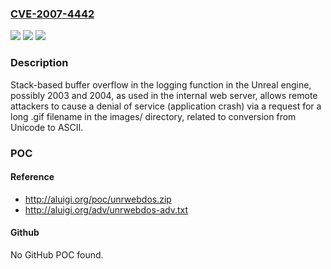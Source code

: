 ### [CVE-2007-4442](https://cve.mitre.org/cgi-bin/cvename.cgi?name=CVE-2007-4442)
![](https://img.shields.io/static/v1?label=Product&message=n%2Fa&color=blue)
![](https://img.shields.io/static/v1?label=Version&message=n%2Fa&color=blue)
![](https://img.shields.io/static/v1?label=Vulnerability&message=n%2Fa&color=brighgreen)

### Description

Stack-based buffer overflow in the logging function in the Unreal engine, possibly 2003 and 2004, as used in the internal web server, allows remote attackers to cause a denial of service (application crash) via a request for a long .gif filename in the images/ directory, related to conversion from Unicode to ASCII.

### POC

#### Reference
- http://aluigi.org/poc/unrwebdos.zip
- http://aluigi.org/adv/unrwebdos-adv.txt

#### Github
No GitHub POC found.


